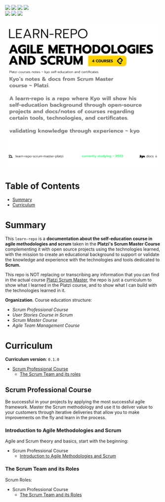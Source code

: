<p align="left"> 
<a href="https://www.reddit.com/user/kyonax_on"><img src="https://img.shields.io/reddit/user-karma/combined/kyonax_on?style=social&logo=reddit&logoColor=%23FFD400&labelColor=%23FFD400&color=%23FFD400"/><a/>
<a href="https://twitter.com/kyonax_on_tech" target="_blank"><img src="https://img.shields.io/twitter/url?url=https%3A%2F%2Ftwitter.com%2Fkyonax_on_tech&style=social&logoColor=%23FFD400&label=Twitter"/><a/>
<a href="https://www.instagram.com/is.kyonax/" target="_blank"><img src="https://img.shields.io/twitter/url?url=https%3A%2F%2Finstagram.com%2Fis.kyonax&style=social&logo=instagram&logoColor=%23FFD400&label=Instagram"/><a/>
<a href="https://www.linkedin.com/in/kyonax/" target="_blank"><img src="https://img.shields.io/twitter/url?url=https%3A%2F%2Fwww.linkedin.com%2Fin%2Fkyonax%2F&style=social&logo=linkedin&logoColor=%23FFD400&label=Linkedin"/><a/> <br/>
<img src="https://img.shields.io/github/languages/code-size/Kyonax/learn-repo-scrum-master-platzi?logoColor=%23FFD400&labelColor=%23FFD400&color=%23FFD400"/>
<img src="https://img.shields.io/github/languages/top/Kyonax/learn-repo-scrum-master-platzi?logoColor=%23FFD400&labelColor=%23FFD400&color=%23FFD400"/>
<img src="https://img.shields.io/github/last-commit/Kyonax/learn-repo-scrum-master-platzi?logoColor=%23FFD400&labelColor=%23FFD400&color=%23FFD400"/>
<p/>

<p align="left">
  <a id="cover" href="#cover">
    <picture>
      <source media="(prefers-color-scheme: dark)" srcset="github/dark.png">
      <img style="white-space:pre-wrap" alt="A learn-repo is a repo where Kyo will show his 
self-education background through open-source 
projects and docs/notes of courses regarding 
certain tools, technologies, and certificates." src="github/light.png">
    </picture>
  </a>
</p>

# Table of Contents
- [Summary](#summary)
- [Curriculum](#curriculum)


# Summary
This `learn-repo` is a **documentation about the self-education course in agile methodologies and scrum** taken in the **Platzi's Scrum Master Course** complementing it with open source projects using the technologies learned, with the mission to create an educational background to support or validate the knowledge and experience with the technologies and tools dedicated to **Scrum.**

This repo is NOT replacing or transcribing any information that you can find in the actual course [Platzi Scrum Master](https://platzi.com/ruta/rol-de-scrum-master/), the repo is just a curriculum to show what I learned in the Platzi course, and to show what I can build with the technologies learned in it.

**Organization**. Course education structure:
- *Scrum Professional Course*
- *User Stories Course in Scrum*
- *Scrum Master Course*
- *Agile Team Management Course*

# Curriculum
**Curriculum version**: `0.1.0`
- [Scrum Professional Course](#scrum-professional-course)
  - [The Scrum Team and its roles](#the-scrum-ream-and-its-roles)

## Scrum Professional Course
Be successful in your projects by applying the most successful agile framework. Master the Scrum methodology and use it to deliver value to your customers through iterative deliveries that allow you to make improvements on the fly and learn in the process.

### Introduction to Agile Methodologies and Scrum
Agile and Scrum theory and basics, start with the beginning:

- Scrum Professional Course
    - [Introduction to Agile Methodologies and Scrum](Notes/ScrumProfessionalCourse/introduction.org)

### The Scrum Team and its Roles
Scrum Roles:

- Scrum Professional Course
    - [The Scrum Team and its Roles](Notes/ScrumProfessionalCourse/the-scrum-team-and-its-roles.org)